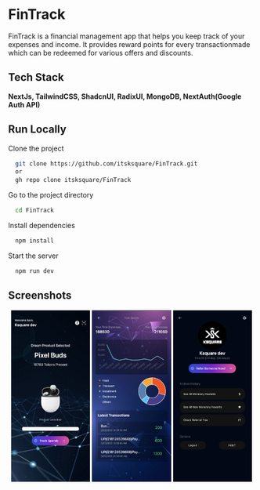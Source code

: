 # FinTrack

FinTrack is a financial management app that helps you keep track of your expenses and income. It provides reward points for every transactionmade which can be redeemed for various offers and discounts.

## Tech Stack

**NextJs, TailwindCSS, ShadcnUI, RadixUI, MongoDB, NextAuth(Google Auth API)**

## Run Locally

Clone the project

```bash
  git clone https://github.com/itsksquare/FinTrack.git
  or
  gh repo clone itsksquare/FinTrack
```

Go to the project directory

```bash
  cd FinTrack
```

Install dependencies

```bash
  npm install
```

Start the server

```bash
  npm run dev
```

## Screenshots

<p align="center">
    <img src="assets/Ss1.png" width="32%" />
    <img src="assets/Ss2.png" width="32%" />
    <img src="assets/Ss3.png" width="32%" />
</p>

